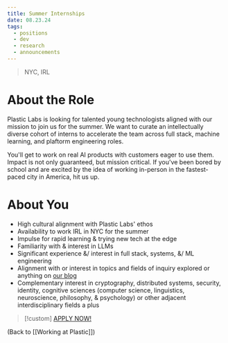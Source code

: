 ```yaml
---
title: Summer Internships
date: 08.23.24
tags:
  - positions
  - dev
  - research
  - announcements
---
```

> NYC, IRL
# About the Role

Plastic Labs is looking for talented young technologists aligned with our mission to join us for the summer. We want to curate an intellectually diverse cohort of interns to accelerate the team across full stack, machine learning, and plaftorm engineering roles. 

You'll get to work on real AI products with customers eager to use them. Impact is not only guaranteed, but mission critical. If you've been bored by school and are excited by the idea of working in-person in the fastest-paced city in America, hit us up.
# About You

- High cultural alignment with Plastic Labs' ethos
- Availability to work IRL in NYC for the summer
- Impulse for rapid learning & trying new tech at the edge
- Familiarity with & interest in LLMs
- Significant experience &/ interest in full stack, systems, &/ ML engineering
- Alignment with or interest in topics and fields of inquiry explored or anything on [our blog](https://blog.plasticlabs.ai)
- Complementary interest in cryptography, distributed systems, security, identity, cognitive sciences (computer science, linguistics, neuroscience, philosophy, & psychology) or other adjacent interdisciplinary fields a plus

> [!custom] [APPLY NOW!](https://plasticlabs.typeform.com/applytoplastic)

(Back to [[Working at Plastic]])
